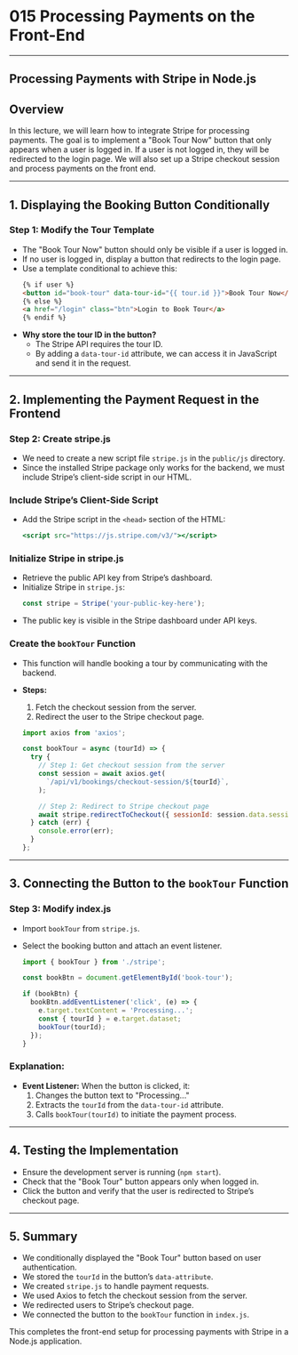 # 015 Processing Payments on the Front-End

---

## Processing Payments with Stripe in Node.js

## Overview

In this lecture, we will learn how to integrate Stripe for processing payments. The goal is to implement a "Book Tour Now" button that only appears when a user is logged in. If a user is not logged in, they will be redirected to the login page. We will also set up a Stripe checkout session and process payments on the front end.

---

## 1. Displaying the Booking Button Conditionally

### **Step 1: Modify the Tour Template**

- The "Book Tour Now" button should only be visible if a user is logged in.
- If no user is logged in, display a button that redirects to the login page.
- Use a template conditional to achieve this:
  ```html
  {% if user %}
  <button id="book-tour" data-tour-id="{{ tour.id }}">Book Tour Now</button>
  {% else %}
  <a href="/login" class="btn">Login to Book Tour</a>
  {% endif %}
  ```
- **Why store the tour ID in the button?**
  - The Stripe API requires the tour ID.
  - By adding a `data-tour-id` attribute, we can access it in JavaScript and send it in the request.

---

## 2. Implementing the Payment Request in the Frontend

### **Step 2: Create stripe.js**

- We need to create a new script file `stripe.js` in the `public/js` directory.
- Since the installed Stripe package only works for the backend, we must include Stripe’s client-side script in our HTML.

### **Include Stripe’s Client-Side Script**

- Add the Stripe script in the `<head>` section of the HTML:
  ```jsx
  <script src="https://js.stripe.com/v3/"></script>
  ```

### **Initialize Stripe in stripe.js**

- Retrieve the public API key from Stripe’s dashboard.
- Initialize Stripe in `stripe.js`:
  ```jsx
  const stripe = Stripe('your-public-key-here');
  ```
- The public key is visible in the Stripe dashboard under API keys.

### **Create the `bookTour` Function**

- This function will handle booking a tour by communicating with the backend.
- **Steps:**

  1. Fetch the checkout session from the server.
  2. Redirect the user to the Stripe checkout page.

  ```jsx
  import axios from 'axios';

  const bookTour = async (tourId) => {
    try {
      // Step 1: Get checkout session from the server
      const session = await axios.get(
        `/api/v1/bookings/checkout-session/${tourId}`,
      );

      // Step 2: Redirect to Stripe checkout page
      await stripe.redirectToCheckout({ sessionId: session.data.session.id });
    } catch (err) {
      console.error(err);
    }
  };
  ```

---

## 3. Connecting the Button to the `bookTour` Function

### **Step 3: Modify index.js**

- Import `bookTour` from `stripe.js`.
- Select the booking button and attach an event listener.

  ```jsx
  import { bookTour } from './stripe';

  const bookBtn = document.getElementById('book-tour');

  if (bookBtn) {
    bookBtn.addEventListener('click', (e) => {
      e.target.textContent = 'Processing...';
      const { tourId } = e.target.dataset;
      bookTour(tourId);
    });
  }
  ```

### **Explanation:**

- **Event Listener:** When the button is clicked, it:
  1. Changes the button text to "Processing..."
  2. Extracts the `tourId` from the `data-tour-id` attribute.
  3. Calls `bookTour(tourId)` to initiate the payment process.

---

## 4. Testing the Implementation

- Ensure the development server is running (`npm start`).
- Check that the "Book Tour" button appears only when logged in.
- Click the button and verify that the user is redirected to Stripe’s checkout page.

---

## 5. Summary

- We conditionally displayed the "Book Tour" button based on user authentication.
- We stored the `tourId` in the button’s `data-attribute`.
- We created `stripe.js` to handle payment requests.
- We used Axios to fetch the checkout session from the server.
- We redirected users to Stripe’s checkout page.
- We connected the button to the `bookTour` function in `index.js`.

This completes the front-end setup for processing payments with Stripe in a Node.js application.
